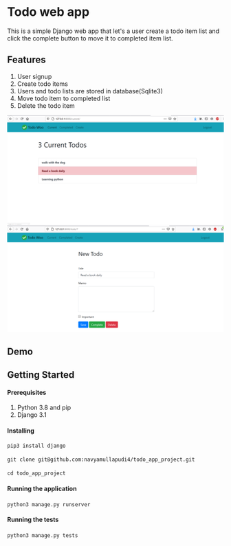 # Todo web app


This is a simple Django web app that let's a user create a todo item list and click the complete button to move it to completed item list.

## Features

1. User signup
2. Create todo items
3. Users and todo lists are stored in database(Sqlite3)
4. Move todo item to completed list
5. Delete the todo item

![item list](doc_images/Currentitems.png?raw=true "Title")
![editing todo list](doc_images/Editingtodoitem.png?raw=true "Title")


## Demo


## Getting Started


#### Prerequisites

1. Python 3.8 and pip
2. Django 3.1


#### Installing

```
pip3 install django

git clone git@github.com:navyamullapudi4/todo_app_project.git

cd todo_app_project

```

#### Running the application

`python3 manage.py runserver`

#### Running the tests

`python3 manage.py tests`



